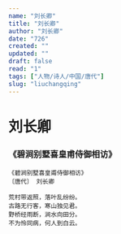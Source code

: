 ```yaml
---
name: "刘长卿"
title: "刘长卿"
author: "刘长卿"
date: "726"
created: ""
updated: ""
draft: false
read: "1"
tags: ["人物/诗人/中国/唐代"]
slug: "liuchangqing"
---
```


# 刘长卿

### 《碧涧别墅喜皇甫侍御相访》
```
《碧涧别墅喜皇甫侍御相访》
〔唐代〕 刘长卿

荒村带返照，落叶乱纷纷。
古路无行客，寒山独见君。
野桥经雨断，涧水向田分。
不为怜同病，何人到白云。
```
